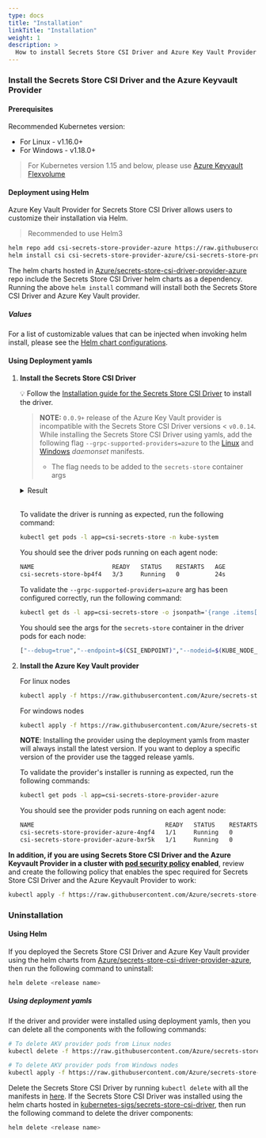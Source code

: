 ```yaml
---
type: docs
title: "Installation"
linkTitle: "Installation"
weight: 1
description: >
  How to install Secrets Store CSI Driver and Azure Key Vault Provider on your clusters.
---
```


### Install the Secrets Store CSI Driver and the Azure Keyvault Provider

#### Prerequisites

Recommended Kubernetes version:
- For Linux - v1.16.0+
- For Windows - v1.18.0+

> For Kubernetes version 1.15 and below, please use [Azure Keyvault Flexvolume](https://github.com/Azure/kubernetes-keyvault-flexvol)

#### Deployment using Helm

Azure Key Vault Provider for Secrets Store CSI Driver allows users to customize their installation via Helm.

> Recommended to use Helm3

```bash
helm repo add csi-secrets-store-provider-azure https://raw.githubusercontent.com/Azure/secrets-store-csi-driver-provider-azure/master/charts
helm install csi csi-secrets-store-provider-azure/csi-secrets-store-provider-azure
```

The helm charts hosted in [Azure/secrets-store-csi-driver-provider-azure](https://github.com/Azure/secrets-store-csi-driver-provider-azure/tree/master/charts/csi-secrets-store-provider-azure) repo include the Secrets Store CSI Driver helm charts as a dependency. Running the above `helm install` command will install both the Secrets Store CSI Driver and Azure Key Vault provider.

##### Values

For a list of customizable values that can be injected when invoking helm install, please see the [Helm chart configurations](https://github.com/Azure/secrets-store-csi-driver-provider-azure/blob/master/charts/csi-secrets-store-provider-azure/README.md#configuration).

#### Using Deployment yamls

1. **Install the Secrets Store CSI Driver**

    💡 Follow the [Installation guide for the Secrets Store CSI Driver](https://github.com/kubernetes-sigs/secrets-store-csi-driver#usage) to install the driver.

    > **NOTE:** `0.0.9+` release of the Azure Key Vault provider is incompatible with the Secrets Store CSI Driver versions < `v0.0.14`. While installing the Secrets Store CSI Driver using yamls, add the following flag `--grpc-supported-providers=azure` to the [Linux](https://github.com/kubernetes-sigs/secrets-store-csi-driver/blob/master/deploy/secrets-store-csi-driver.yaml) and [Windows](https://github.com/kubernetes-sigs/secrets-store-csi-driver/blob/master/deploy/secrets-store-csi-driver-windows.yaml) *daemonset* manifests.
    > - The flag needs to be added to the `secrets-store` container args

    <details>
    <summary>Result</summary>

    ```
    csidriver.storage.k8s.io/secrets-store.csi.k8s.io created
    serviceaccount/secrets-store-csi-driver created
    clusterrole.rbac.authorization.k8s.io/secretproviderclasses-role created
    clusterrolebinding.rbac.authorization.k8s.io/secretproviderclasses-rolebinding created
    clusterrole.rbac.authorization.k8s.io/secretprovidersyncing-role created
    clusterrolebinding.rbac.authorization.k8s.io/secretprovidersyncing-rolebinding created
    daemonset.apps/csi-secrets-store-windows created
    daemonset.apps/csi-secrets-store created
    customresourcedefinition.apiextensions.k8s.io/secretproviderclasses.secrets-store.csi.x-k8s.io created
    customresourcedefinition.apiextensions.k8s.io/secretproviderclasspodstatuses.secrets-store.csi.x-k8s.io created
    ```

    </details><br/>

    To validate the driver is running as expected, run the following command:

    ```bash
    kubectl get pods -l app=csi-secrets-store -n kube-system
    ```

    You should see the driver pods running on each agent node:

    ```bash
    NAME                      READY   STATUS    RESTARTS   AGE
    csi-secrets-store-bp4f4   3/3     Running   0          24s
    ```

    To validate the `--grpc-supported-providers=azure` arg has been configured correctly, run the following command:

    ```bash
    kubectl get ds -l app=csi-secrets-store -o jsonpath='{range .items[*]}{.spec.template.spec.containers[1].args}{"\n"}'
    ```

    You should see the args for the `secrets-store` container in the driver pods for each node:
    ```bash
    ["--debug=true","--endpoint=$(CSI_ENDPOINT)","--nodeid=$(KUBE_NODE_NAME)","--provider-volume=/etc/kubernetes/secrets-store-csi-providers","--grpc-supported-providers=azure","--metrics-addr=:8080"]
    ```

2. **Install the Azure Key Vault provider**

    For linux nodes
    ```bash
    kubectl apply -f https://raw.githubusercontent.com/Azure/secrets-store-csi-driver-provider-azure/master/deployment/provider-azure-installer.yaml
    ```
    For windows nodes
    ```bash
    kubectl apply -f https://raw.githubusercontent.com/Azure/secrets-store-csi-driver-provider-azure/master/deployment/provider-azure-installer-windows.yaml
    ```

    **NOTE**: Installing the provider using the deployment yamls from master will always install the latest version. If you want to deploy a specific version of the provider use the tagged release yamls.

    To validate the provider's installer is running as expected, run the following commands:

    ```bash
    kubectl get pods -l app=csi-secrets-store-provider-azure
    ```

    You should see the provider pods running on each agent node:

    ```bash
    NAME                                     READY   STATUS    RESTARTS   AGE
    csi-secrets-store-provider-azure-4ngf4   1/1     Running   0          8s
    csi-secrets-store-provider-azure-bxr5k   1/1     Running   0          8s
    ```

**In addition, if you are using Secrets Store CSI Driver and the Azure Keyvault Provider in a cluster with [pod security policy](https://kubernetes.io/docs/concepts/policy/pod-security-policy/) enabled**, review and create the following policy that enables the spec required for Secrets Store CSI Driver and the Azure Keyvault Provider to work:

```bash
kubectl apply -f https://raw.githubusercontent.com/Azure/secrets-store-csi-driver-provider-azure/master/deployment/pod-security-policy.yaml
```

### Uninstallation

#### Using Helm

If you deployed the Secrets Store CSI Driver and Azure Key Vault provider using the helm charts from [Azure/secrets-store-csi-driver-provider-azure](https://github.com/Azure/secrets-store-csi-driver-provider-azure/tree/master/charts/csi-secrets-store-provider-azure), then run the following command to uninstall:

```bash
helm delete <release name>
```

##### Using deployment yamls

If the driver and provider were installed using deployment yamls, then you can delete all the components with the following commands:

```bash
# To delete AKV provider pods from Linux nodes
kubectl delete -f https://raw.githubusercontent.com/Azure/secrets-store-csi-driver-provider-azure/master/deployment/provider-azure-installer.yaml

# To delete AKV provider pods from Windows nodes
kubectl apply -f https://raw.githubusercontent.com/Azure/secrets-store-csi-driver-provider-azure/master/deployment/provider-azure-installer-windows.yaml
```

Delete the Secrets Store CSI Driver by running `kubectl delete` with all the manifests in [here](https://github.com/kubernetes-sigs/secrets-store-csi-driver/tree/master/deploy). If the Secrets Store CSI Driver was installed using the helm charts hosted in [kubernetes-sigs/secrets-store-csi-driver](https://github.com/kubernetes-sigs/secrets-store-csi-driver/tree/master/charts/secrets-store-csi-driver), then run the following command to delete the driver components:

```bash
helm delete <release name>
```
